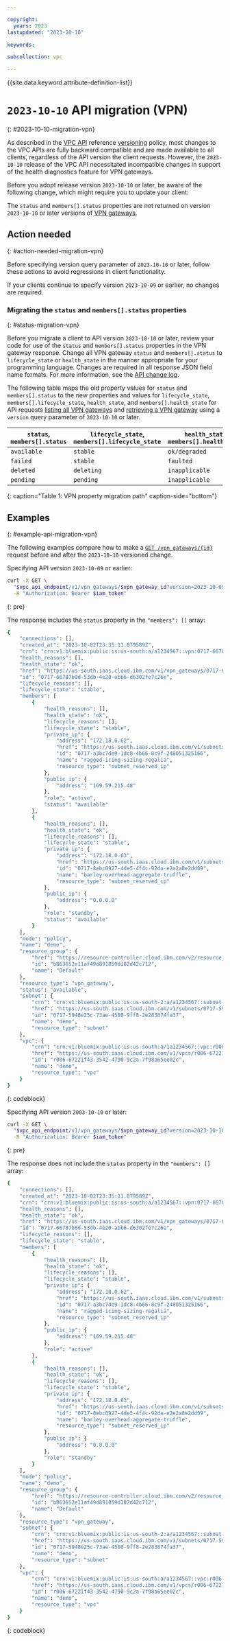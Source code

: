 ```yaml
---

copyright:
  years: 2023
lastupdated: "2023-10-10"

keywords:

subcollection: vpc

---
```


{{site.data.keyword.attribute-definition-list}}

# `2023-10-10` API migration (VPN)
{: #2023-10-10-migration-vpn}

As described in the [VPC API](/apidocs/vpc/latest) reference [versioning](/apidocs/vpc#api-versioning) policy, most changes to the VPC APIs are fully backward compatible and are made available to all clients, regardless of the API version the client requests. However, the `2023-10-10` release of the VPC API necessitated incompatible changes in support of the health diagnostics feature for VPN gateways.

Before you adopt release version `2023-10-10` or later, be aware of the following change, which might require you to update your client:

The `status` and `members[].status` properties are not returned on version `2023-10-10` or later versions of [VPN gateways](/apidocs/vpc/latest#list-vpn-gateways).

## Action needed
{: #action-needed-migration-vpn}

Before specifying version query parameter of `2023-10-10` or later, follow these actions to avoid regressions in client functionality.

If your clients continue to specify version `2023-10-09` or earlier, no changes are required.

### Migrating the `status` and `members[].status` properties
{: #status-migration-vpn}

Before you migrate a client to API version `2023-10-10` or later, review your code for use of the `status` and `members[].status` properties in the VPN gateway response. Change all VPN gateway `status` and `members[].status` to `lifecycle_state` or `health_state` in the manner appropriate for your programming language. Changes are required in all response JSON field name formats. For more information, see the [API change log](/docs/vpc?topic=vpc-api-change-log#10-october-2023).

The following table maps the old property values for `status` and `members[].status` to the new properties and values for `lifecycle_state`, `members[].lifecycle_state`, `health_state`, and `members[].health_state` for API requests [listing all VPN gateways](/apidocs/vpc/latest#list-vpn-gateways) and [retrieving a VPN gateway](/apidocs/vpc/latest#get-vpn-gateway) using a `version` query parameter of `2023-10-10` or later.

| `status`, `members[].status` | `lifecycle_state`, `members[].lifecycle_state` | `health_state`, `members[].health_state` |
|------------------------------|------------------------------------------------|------------------------------------------|
| `available`                  | `stable`                                       | `ok/degraded`                            |
| `failed`                     | `stable`                                       | `faulted`                                |
| `deleted`                    | `deleting`                                     | `inapplicable`                           |
| `pending`                    | `pending`                                      | `inapplicable`                           |
{: caption="Table 1: VPN property migration path" caption-side="bottom"}

## Examples
{: #example-api-migration-vpn}

The following examples compare how to make a [`GET /vpn_gateways/{id}`](/apidocs/vpc/latest#get-vpn-gateway) request before and after the `2023-10-10` versioned change.

Specifying API version `2023-10-09` or earlier:

```sh
curl -X GET \
  "$vpc_api_endpoint/v1/vpn_gateways/$vpn_gateway_id?version=2023-10-09&generation=2" \
  -H "Authorization: Bearer $iam_token"
```
{: pre}

The response includes the `status` property in the `"members": []` array:

```sh
{
    "connections": [],
    "created_at": "2023-10-02T23:35:11.079589Z",
    "crn": "crn:v1:bluemix:public:is:us-south:a/a1234567::vpn:0717-66787b0d-53db-4e20-abb6-d6302fe7c26e",
    "health_reasons": [],
    "health_state": "ok",
    "href": "https://us-south.iaas.cloud.ibm.com/v1/vpn_gateways/0717-66787b0d-53db-4e20-abb6-d6302fe7c26e",
    "id": "0717-66787b0d-53db-4e20-abb6-d6302fe7c26e",
    "lifecycle_reasons": [],
    "lifecycle_state": "stable",
    "members": [
        {
            "health_reasons": [],
            "health_state": "ok",
            "lifecycle_reasons": [],
            "lifecycle_state": "stable",
            "private_ip": {
                "address": "172.18.0.62",
                "href": "https://us-south.iaas.cloud.ibm.com/v1/subnets/0717-5948e25c-73ae-4580-9ff8-2e283874fa37/reserved_ips/0717-a3bc7de9-1dc8-4b66-8c9f-248051325166",
                "id": "0717-a3bc7de9-1dc8-4b66-8c9f-248051325166",
                "name": "ragged-icing-sizing-regalia",
                "resource_type": "subnet_reserved_ip"
            },
            "public_ip": {
                "address": "169.59.215.48"
            },
            "role": "active",
            "status": "available"
        },
        {
            "health_reasons": [],
            "health_state": "ok",
            "lifecycle_reasons": [],
            "lifecycle_state": "stable",
            "private_ip": {
                "address": "172.18.0.63",
                "href": "https://us-south.iaas.cloud.ibm.com/v1/subnets/0717-5948e25c-73ae-4580-9ff8-2e283874fa37/reserved_ips/0717-8ebc0927-4de5-4f4c-92da-e2e2a8e2dd09",
                "id": "0717-8ebc0927-4de5-4f4c-92da-e2e2a8e2dd09",
                "name": "barley-overhead-aggregate-truffle",
                "resource_type": "subnet_reserved_ip"
            },
            "public_ip": {
                "address": "0.0.0.0"
            },
            "role": "standby",
            "status": "available"
        }
    ],
    "mode": "policy",
    "name": "demo",
    "resource_group": {
        "href": "https://resource-controller.cloud.ibm.com/v2/resource_groups/b863652e11af49d891859d182d42c712",
        "id": "b863652e11af49d891859d182d42c712",
        "name": "Default"
    },
    "resource_type": "vpn_gateway",
    "status": "available",
    "subnet": {
        "crn": "crn:v1:bluemix:public:is:us-south-2:a/a1234567::subnet:0717-5948e25c-73ae-4580-9ff8-2e283874fa37",
        "href": "https://us-south.iaas.cloud.ibm.com/v1/subnets/0717-5948e25c-73ae-4580-9ff8-2e283874fa37",
        "id": "0717-5948e25c-73ae-4580-9ff8-2e283874fa37",
        "name": "demo",
        "resource_type": "subnet"
    },
    "vpc": {
        "crn": "crn:v1:bluemix:public:is:us-south:a/1a1234567::vpc:r006-67221f43-3542-4790-9c2a-7f98a65ee02c",
        "href": "https://us-south.iaas.cloud.ibm.com/v1/vpcs/r006-67221f43-3542-4790-9c2a-7f98a65ee02c",
        "id": "r006-67221f43-3542-4790-9c2a-7f98a65ee02c",
        "name": "demo",
        "resource_type": "vpc"
    }
}

```
{: codeblock}

Specifying API version `2003-10-10` or later:

```sh
curl -X GET \
  "$vpc_api_endpoint/v1/vpn_gateways/$vpn_gateway_id?version=2023-10-10&generation=2" \
  -H "Authorization: Bearer $iam_token"
```
{: pre}

The response does not include the `status` property in the `"members": []` array:

```sh
{
    "connections": [],
    "created_at": "2023-10-02T23:35:11.079589Z",
    "crn": "crn:v1:bluemix:public:is:us-south:a/a1234567::vpn:0717-66787b0d-53db-4e20-abb6-d6302fe7c26e",
    "health_reasons": [],
    "health_state": "ok",
    "href": "https://us-south.iaas.cloud.ibm.com/v1/vpn_gateways/0717-66787b0d-53db-4e20-abb6-d6302fe7c26e",
    "id": "0717-66787b0d-53db-4e20-abb6-d6302fe7c26e",
    "lifecycle_reasons": [],
    "lifecycle_state": "stable",
    "members": [
        {
            "health_reasons": [],
            "health_state": "ok",
            "lifecycle_reasons": [],
            "lifecycle_state": "stable",
            "private_ip": {
                "address": "172.18.0.62",
                "href": "https://us-south.iaas.cloud.ibm.com/v1/subnets/0717-5948e25c-73ae-4580-9ff8-2e283874fa37/reserved_ips/0717-a3bc7de9-1dc8-4b66-8c9f-248051325166",
                "id": "0717-a3bc7de9-1dc8-4b66-8c9f-248051325166",
                "name": "ragged-icing-sizing-regalia",
                "resource_type": "subnet_reserved_ip"
            },
            "public_ip": {
                "address": "169.59.215.48"
            },
            "role": "active"
        },
        {
            "health_reasons": [],
            "health_state": "ok",
            "lifecycle_reasons": [],
            "lifecycle_state": "stable",
            "private_ip": {
                "address": "172.18.0.63",
                "href": "https://us-south.iaas.cloud.ibm.com/v1/subnets/0717-5948e25c-73ae-4580-9ff8-2e283874fa37/reserved_ips/0717-8ebc0927-4de5-4f4c-92da-e2e2a8e2dd09",
                "id": "0717-8ebc0927-4de5-4f4c-92da-e2e2a8e2dd09",
                "name": "barley-overhead-aggregate-truffle",
                "resource_type": "subnet_reserved_ip"
            },
            "public_ip": {
                "address": "0.0.0.0"
            },
            "role": "standby"
        }
    ],
    "mode": "policy",
    "name": "demo",
    "resource_group": {
        "href": "https://resource-controller.cloud.ibm.com/v2/resource_groups/b863652e11af49d891859d182d42c712",
        "id": "b863652e11af49d891859d182d42c712",
        "name": "Default"
    },
    "resource_type": "vpn_gateway",
    "subnet": {
        "crn": "crn:v1:bluemix:public:is:us-south-2:a/a1234567::subnet:0717-5948e25c-73ae-4580-9ff8-2e283874fa37",
        "href": "https://us-south.iaas.cloud.ibm.com/v1/subnets/0717-5948e25c-73ae-4580-9ff8-2e283874fa37",
        "id": "0717-5948e25c-73ae-4580-9ff8-2e283874fa37",
        "name": "demo",
        "resource_type": "subnet"
    },
    "vpc": {
        "crn": "crn:v1:bluemix:public:is:us-south:a/a1234567::vpc:r006-67221f43-3542-4790-9c2a-7f98a65ee02c",
        "href": "https://us-south.iaas.cloud.ibm.com/v1/vpcs/r006-67221f43-3542-4790-9c2a-7f98a65ee02c",
        "id": "r006-67221f43-3542-4790-9c2a-7f98a65ee02c",
        "name": "demo",
        "resource_type": "vpc"
    }
}
```
{: codeblock}
